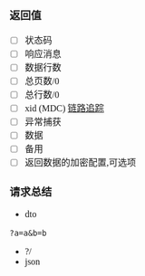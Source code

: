 <font face="Simsun" size=3>


### 返回值

- [ ] 状态码
- [ ] 响应消息
- [ ] 数据行数
- [ ] 总页数/0
- [ ] 总行数/0
- [ ] xid (MDC) [链路追踪](https://blog.csdn.net/xubin320121/article/details/93857126)
- [ ] 异常捕获
- [ ] 数据
- [ ] 备用
- [ ] 返回数据的加密配置,可选项

### 请求总结

- dto
~~~
?a=a&b=b
~~~
- ?/
- json

</font>